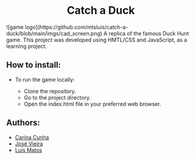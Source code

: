 <h1 align="center"> Catch a Duck</h1>
![game logo](https://github.com/mtsluis/catch-a-duck/blob/main/imgs/cad_screen.png)
A replica of the famous Duck Hunt game. This project was developed using HMTL/CSS and JavaScript, as a learning project.

## How to install:

* To run the game locally:

    * Clone the repository.
    * Go to the project directory.
    * Open the index.html file in your preferred web browser.


## Authors:

* [Carina Cunha](https://github.com/c-cunha)
* [José Vieira](https://github.com/jgmsv)
* [Luís Matos](https://github.com/mtsluis)
